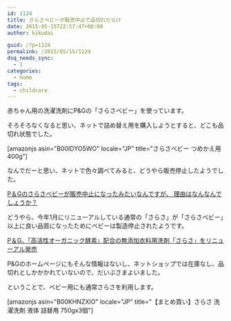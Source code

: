 ```yaml
---
id: 1124
title: さらさベビーが販売中止で品切れだらけ
date: 2015-05-15T22:57:47+00:00
author: kikudai

guid: /?p=1124
permalink: /2015/05/15/1124
dsq_needs_sync:
  - 1
categories:
  - home
tags:
  - childcare
---
```

赤ちゃん用の洗濯洗剤にP&Gの「さらさベビー」を使っています。
  
そろそろなくなると思い、ネットで詰め替え用を購入しようとすると、どこも品切れ状態でした。
  
<!--more-->

[amazonjs asin="B00IDYO5WO" locale="JP" title="さらさベビー つめかえ用 400g"]

なんでだーと思い、ネットで色々調べてみると、どうやら販売停止したようでした。

<a href="http://qa.mamari.jp/question/126223" target="_blank">P＆Gのさらさベビーが販売中止になったみたいなんですが、 理由はなんなんでしょうか？</a>

どうやら、今年1月にリニューアルしている通常の「さらさ」が「さらさベビー」以上に良い品質になったためにベビーは製造停止されたようです。

<a href="http://www.mylifenews.net/commodity/2014/12/pg-16.html" target="_blank">P＆G、「高活性オーガニック酵素」配合の無添加衣料用洗剤「さらさ」をリニューアル発売</a>

P&Gのホームページにもそんな情報はないし、ネットショップでは在庫なし、品切れとしかかかれていないので、だいぶさまよいました。

ということで、ベビー用にも通常さらさを利用します。

[amazonjs asin="B00KHNZXIO" locale="JP" title="【まとめ買い】さらさ 洗濯洗剤 液体 詰替用 750gx3個"]
